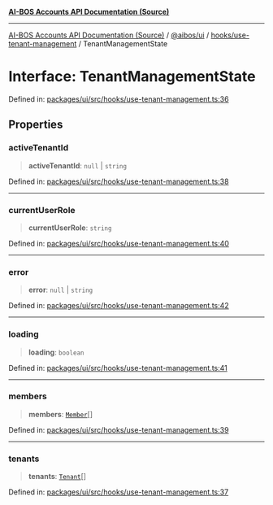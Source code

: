[**AI-BOS Accounts API Documentation (Source)**](../../../../../README.md)

***

[AI-BOS Accounts API Documentation (Source)](../../../../../README.md) / [@aibos/ui](../../../README.md) / [hooks/use-tenant-management](../README.md) / TenantManagementState

# Interface: TenantManagementState

Defined in: [packages/ui/src/hooks/use-tenant-management.ts:36](https://github.com/pohlai88/accounts/blob/48103fb36d28b2b9bfb33472b6de2f719773cde9/packages/ui/src/hooks/use-tenant-management.ts#L36)

## Properties

### activeTenantId

> **activeTenantId**: `null` \| `string`

Defined in: [packages/ui/src/hooks/use-tenant-management.ts:38](https://github.com/pohlai88/accounts/blob/48103fb36d28b2b9bfb33472b6de2f719773cde9/packages/ui/src/hooks/use-tenant-management.ts#L38)

***

### currentUserRole

> **currentUserRole**: `string`

Defined in: [packages/ui/src/hooks/use-tenant-management.ts:40](https://github.com/pohlai88/accounts/blob/48103fb36d28b2b9bfb33472b6de2f719773cde9/packages/ui/src/hooks/use-tenant-management.ts#L40)

***

### error

> **error**: `null` \| `string`

Defined in: [packages/ui/src/hooks/use-tenant-management.ts:42](https://github.com/pohlai88/accounts/blob/48103fb36d28b2b9bfb33472b6de2f719773cde9/packages/ui/src/hooks/use-tenant-management.ts#L42)

***

### loading

> **loading**: `boolean`

Defined in: [packages/ui/src/hooks/use-tenant-management.ts:41](https://github.com/pohlai88/accounts/blob/48103fb36d28b2b9bfb33472b6de2f719773cde9/packages/ui/src/hooks/use-tenant-management.ts#L41)

***

### members

> **members**: [`Member`](Member.md)[]

Defined in: [packages/ui/src/hooks/use-tenant-management.ts:39](https://github.com/pohlai88/accounts/blob/48103fb36d28b2b9bfb33472b6de2f719773cde9/packages/ui/src/hooks/use-tenant-management.ts#L39)

***

### tenants

> **tenants**: [`Tenant`](Tenant.md)[]

Defined in: [packages/ui/src/hooks/use-tenant-management.ts:37](https://github.com/pohlai88/accounts/blob/48103fb36d28b2b9bfb33472b6de2f719773cde9/packages/ui/src/hooks/use-tenant-management.ts#L37)
